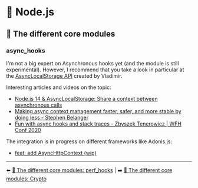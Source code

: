 # 🐢 Node.js

## 🌟 The different core modules

### async_hooks

I'm not a big expert on Asynchronous hooks yet (and the module is still experimental). However, I recommend that you take a look in particular at the [AsyncLocalStorage API](https://nodejs.org/api/async_hooks.html#async_hooks_class_asynclocalstorage) created by Vladimir.

Interesting articles and videos on the topic:

- [Node.js 14 & AsyncLocalStorage: Share a context between asynchronous calls](https://blog.kuzzle.io/nodejs-14-asynclocalstorage-asynchronous-calls)
- [Making async context management faster, safer, and more stable by doing less - Stephen Belanger](https://www.youtube.com/watch?v=WIVO_CfQ5ek)
- [Fun with async hooks and stack traces - Zbyszek Tenerowicz | WFH Conf 2020](https://www.youtube.com/watch?v=M5SoPVMZz0I)

The integration is in progress on different frameworks like Adonis.js:

- [feat: add AsyncHttpContext (wip)](https://github.com/adonisjs/http-server/pull/18)

---

⬅️ [🌟 The different core modules: perf_hooks](./perf_hooks.md) |
➡️ [🌟 The different core modules: Crypto](./crypto.md)
